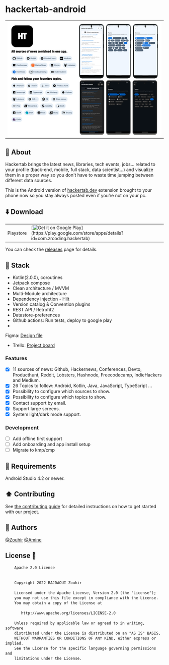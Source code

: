 # hackertab-android

<table align="center">
<tr>
<td>
<img src="./imgs/preview.png" alt="Preview image" /> 
</td>
</tr>
</table>

## 📝 About

Hackertab brings the latest news, libraries, tech events, jobs... related to your profile (back-end,
mobile, full stack, data scientist...) and visualize them in a proper way so you don't have to waste
time jumping between different data sources.

This is the Android version of [hackertab.dev](https://hackertab.dev) extension brought to your
phone now so you stay always posted even if you’re not on your pc.

## ⬇️ Download
<table align="center">
<tr>
<td>
Playstore
</td>
<td>
[<img src="https://play.google.com/intl/en_us/badges/images/generic/en-play-badge.png" alt="Get it on Google Play" height="90"/>](https://play.google.com/store/apps/details?id=com.zrcoding.hackertab)<br>
</td>
</tr>
</table>

You can check the [releases](https://github.com/zouhir96/hackertab-android/releases/latest) page for details.

## 🔨 Stack

- Kotlin(2.0.0), coroutines
- Jetpack compose
- Clean architecture / MVVM
- Multi-Module architecture
- Dependency injection - Hilt
- Version catalog & Convention plugins
- REST API / Retrofit2
- Datastore-preferences
- Github actions: Run tests, deploy to google play
-
Figma: [Design file](https://www.figma.com/file/IMFz1yU7jLCIQL1ZM0X8t7/Hackertab?type=design&node-id=0-1&mode=design&t=7yYklSUnlheLkOaN-0)
- Trello: [Project board](https://trello.com/b/OaxWzI96/hackertab)

### Features

- [x] 11 sources of news: Github, Hackernews, Conferences, Devto, Producthunt, Reddit, Lobsters,
  Hashnode, Freecodecamp, IndieHackers and Medium.
- [x] 26 Topics to follow: Android, Kotlin, Java, JavaScript, TypeScript ...
- [x] Possibility to configure which sources to show.
- [x] Possibility to configure which topics to show.
- [x] Contact support by email.
- [x] Support large screens.
- [x] System light/dark mode support.

### Development

- [ ] Add offline first support
- [ ] Add onboarding and app install setup
- [ ] Migrate to kmp/cmp

## 🧩 Requirements

Android Studio 4.2 or newer.

## ⬆️ Contributing

See [the contributing guide](CONTRIBUTING.md) for detailed instructions on how to get started with
our project.

## 🔗 Authors

[@Zouhir](https://rajdaoui-zouhir.vercel.app)
[@Amine](https://twitter.com/aminekarimii)

## License 🔖

```
    Apache 2.0 License


    Copyright 2022 RAJDAOUI Zouhir

    Licensed under the Apache License, Version 2.0 (the "License");
    you may not use this file except in compliance with the License.
    You may obtain a copy of the License at

       http://www.apache.org/licenses/LICENSE-2.0

    Unless required by applicable law or agreed to in writing, software
    distributed under the License is distributed on an "AS IS" BASIS,
    WITHOUT WARRANTIES OR CONDITIONS OF ANY KIND, either express or implied.
    See the License for the specific language governing permissions and
    limitations under the License.

```
